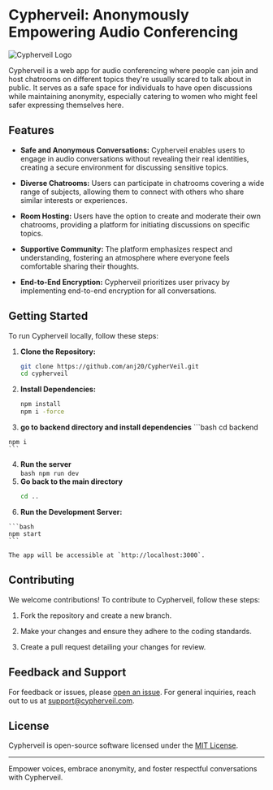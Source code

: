 # Cypherveil: Anonymously Empowering Audio Conferencing

![Cypherveil Logo](cypherveil_logo.png)

Cypherveil is a web app for audio conferencing where people can join and host chatrooms on different topics they're usually scared to talk about in public. It serves as a safe space for individuals to have open discussions while maintaining anonymity, especially catering to women who might feel safer expressing themselves here.

## Features

- **Safe and Anonymous Conversations:** Cypherveil enables users to engage in audio conversations without revealing their real identities, creating a secure environment for discussing sensitive topics.

- **Diverse Chatrooms:** Users can participate in chatrooms covering a wide range of subjects, allowing them to connect with others who share similar interests or experiences.

- **Room Hosting:** Users have the option to create and moderate their own chatrooms, providing a platform for initiating discussions on specific topics.

- **Supportive Community:** The platform emphasizes respect and understanding, fostering an atmosphere where everyone feels comfortable sharing their thoughts.

- **End-to-End Encryption:** Cypherveil prioritizes user privacy by implementing end-to-end encryption for all conversations.

## Getting Started

To run Cypherveil locally, follow these steps:

1. **Clone the Repository:**

    ```bash
    git clone https://github.com/anj20/CypherVeil.git
    cd cypherveil
    ```

2. **Install Dependencies:**

    ```bash
    npm install
    npm i -force
    ```
3.    **go to backend directory and install dependencies**
     ```bash
    cd backend

    npm i
    ```
4.   **Run the server**    
    ```bash
    npm run dev
    ```
5. **Go back to the main directory**
    ```bash
    cd ..
    ```
6.   **Run the Development Server:**

    ```bash
    npm start
    ```

    The app will be accessible at `http://localhost:3000`.

## Contributing

We welcome contributions! To contribute to Cypherveil, follow these steps:

1. Fork the repository and create a new branch.

2. Make your changes and ensure they adhere to the coding standards.

3. Create a pull request detailing your changes for review.

## Feedback and Support

For feedback or issues, please [open an issue](https://github.com/anj20/CypherVeil/issues). For general inquiries, reach out to us at support@cypherveil.com.

## License

Cypherveil is open-source software licensed under the [MIT License](LICENSE).

---

Empower voices, embrace anonymity, and foster respectful conversations with Cypherveil.
